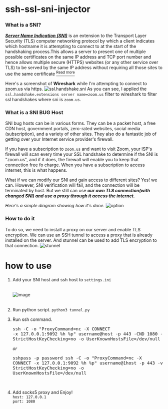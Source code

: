 # ssh-ssl-sni-injector

### What is a SNI?

[***Server Name Indication (SNI)***](https://en.wikipedia.org/wiki/Server_Name_Indication) is an extension to the Transport Layer Security (TLS) computer networking protocol by which a client indicates which hostname it is attempting to connect to at the start of the handshaking process.This allows a server to present one of multiple possible certificates on the same IP address and TCP port number and hence allows multiple secure (HTTPS) websites (or any other service over TLS) to be served by the same IP address without requiring all those sites to use the same certificate [<sup>Read more</sup>](https://en.wikipedia.org/wiki/Server_Name_Indication)

Here's a screenshot of **Wireshark** while I'm attempting to connect to zoom.us via https.
![ssl.handshake.sni](https://github.com/miyurudassanayake/ssh-ssl-http-injector-to-socks5/blob/main/static/wireshark.png)
As you can see, I applied the <code>ssl.handshake.extensions server name=zoom.us</code> filter to wireshark to filter ssl handshakes where sni is <code>zoom.us</code>. 


### What is a SNI BUG Host

SNI bug hosts can be in various forms. They can be a packet host, a free CDN host, government portals, zero-rated websites, social media (subscription), and a variety of other sites. They also do a fantastic job of getting over your Internet service provider's firewall. 

If you have a subscription to <code>zoom.us</code> and want to visit Zoom, your ISP's firewall will scan every time your SSL handshake to determine if the SNI is "zoom.us", and if it does, the firewall will enable you to keep that connection free fo charge. When you have a subscription to access internet, this is what happens. 

What if we can modify our SNI and gain access to different sites? Yes! we can. However, SNI verification will fail, and the connection will be terminated by host. But we still can use ***our own TLS connection(with changed SNI) and use a proxy through it access the internet.***

*Here's a simple diagram showing how it's done.*
![option](https://github.com/miyurudassanayake/ssh-ssl-http-injector-to-socks5/blob/main/static/zoom.us.png)


### How to do it

To do so, we need to install a proxy on our server and enable TLS encryption. We can use an SSH tunnel to access a proxy that is already installed on the server. And stunnel can be used to add TLS encryption to that connection.
![stunnel](https://github.com/miyurudassanayake/ssh-ssl-http-injector-to-socks5/blob/main/static/stunnel.png)

# how to use
  1) Add your SNI host and ssh host to <code>settings.ini</code></li><br>
    ![image](https://user-images.githubusercontent.com/90369043/184321639-3340d961-8971-43ef-824e-3b47638251b2.png)<br><br>
  3) Run python script.
  <code>python3 tunnel.py</code>
  2) Run ssh command.<br>
    <pre>ssh -C -o "ProxyCommand=nc -X CONNECT -x 127.0.0.1:9092 %h %p" username@host -p 443 -CND 1080 -o StrictHostKeyChecking=no -o UserKnownHostsFile=/dev/null</pre>
  <i>or</i><br>
    <pre>sshpass -p password ssh -C -o "ProxyCommand=nc -X CONNECT -x 127.0.0.1:9092 %h %p" username@1host -p 443 -v -CND 1080 -o StrictHostKeyChecking=no -o UserKnownHostsFile=/dev/null</pre><br>

  3) Add socks5 proxy and Enjoy!<br>
  <code>host: 127.0.0.1</code><br>
  <code>port: 1080</code>
